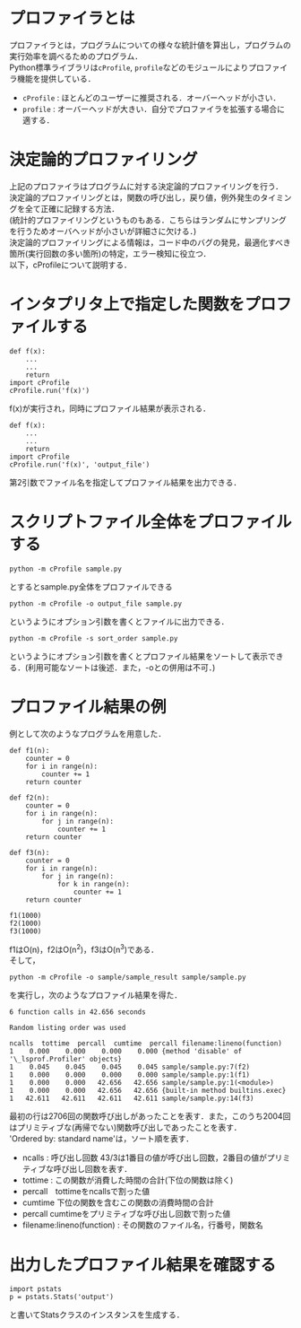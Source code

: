 # プロファイラとは
プロファイラとは，プログラムについての様々な統計値を算出し，プログラムの実行効率を調べるためのプログラム．  
Python標準ライブラリは`cProfile`, `profile`などのモジュールによりプロファイラ機能を提供している．  
* `cProfile` : ほとんどのユーザーに推奨される．オーバーヘッドが小さい．
* `profile` : オーバーヘッドが大きい．自分でプロファイラを拡張する場合に適する．

# 決定論的プロファイリング
上記のプロファイラはプログラムに対する決定論的プロファイリングを行う．  
決定論的プロファイリングとは，関数の呼び出し，戻り値，例外発生のタイミングを全て正確に記録する方法．  
(統計的プロファイリングというものもある．こちらはランダムにサンプリングを行うためオーバヘッドが小さいが詳細さに欠ける．)  
決定論的プロファイリングによる情報は，コード中のバグの発見，最適化すべき箇所(実行回数の多い箇所)の特定，エラー検知に役立つ．  
以下，cProfileについて説明する．

# インタプリタ上で指定した関数をプロファイルする
    def f(x):
        ...
        ...
        return
    import cProfile
    cProfile.run('f(x)')
f(x)が実行され，同時にプロファイル結果が表示される．  

    def f(x):
        ...
        ...
        return
    import cProfile
    cProfile.run('f(x)', 'output_file')
第2引数でファイル名を指定してプロファイル結果を出力できる．

# スクリプトファイル全体をプロファイルする
    python -m cProfile sample.py
とするとsample.py全体をプロファイルできる

    python -m cProfile -o output_file sample.py
というようにオプション引数を書くとファイルに出力できる．

    python -m cProfile -s sort_order sample.py
というようにオプション引数を書くとプロファイル結果をソートして表示できる．(利用可能なソートは後述．また，-oとの併用は不可．)

# プロファイル結果の例
例として次のようなプログラムを用意した．

    def f1(n):
        counter = 0
        for i in range(n):
            counter += 1
        return counter

    def f2(n):
        counter = 0
        for i in range(n):
            for j in range(n):
                counter += 1
        return counter

    def f3(n):
        counter = 0
        for i in range(n):
            for j in range(n):
                for k in range(n):
                    counter += 1
        return counter

    f1(1000)
    f2(1000)
    f3(1000)
f1はO(n)，f2はO(n<sup>2</sup>)，f3はO(n<sup>3</sup>)である．  
そして，

    python -m cProfile -o sample/sample_result sample/sample.py
を実行し，次のようなプロファイル結果を得た．

    6 function calls in 42.656 seconds

    Random listing order was used

    ncalls  tottime  percall  cumtime  percall filename:lineno(function)
    1    0.000    0.000    0.000    0.000 {method 'disable' of '\_lsprof.Profiler' objects}
    1    0.045    0.045    0.045    0.045 sample/sample.py:7(f2)
    1    0.000    0.000    0.000    0.000 sample/sample.py:1(f1)
    1    0.000    0.000   42.656   42.656 sample/sample.py:1(<module>)
    1    0.000    0.000   42.656   42.656 {built-in method builtins.exec}
    1   42.611   42.611   42.611   42.611 sample/sample.py:14(f3)

最初の行は2706回の関数呼び出しがあったことを表す．また，このうち2004回はプリミティブな(再帰でない)関数呼び出しであったことを表す．  
'Ordered by: standard name'は，ソート順を表す．
* ncalls : 呼び出し回数 43/3は1番目の値が呼び出し回数，2番目の値がプリミティブな呼び出し回数を表す．
* tottime : この関数が消費した時間の合計(下位の関数は除く)
* percall　tottimeをncallsで割った値
* cumtime 下位の関数を含むこの関数の消費時間の合計
* percall cumtimeをプリミティブな呼び出し回数で割った値
* filename:lineno(function) : その関数のファイル名，行番号，関数名


# 出力したプロファイル結果を確認する
    import pstats
    p = pstats.Stats('output')
と書いてStatsクラスのインスタンスを生成する．
